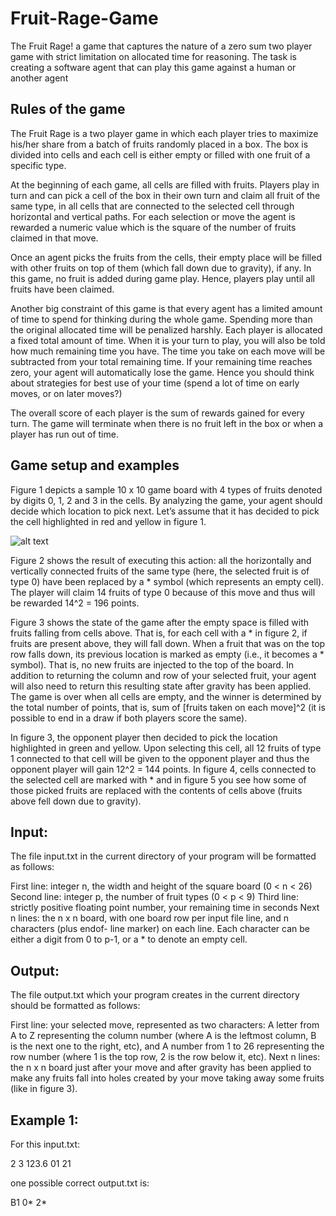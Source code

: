 # Fruit-Rage-Game
The Fruit Rage! a game that captures the nature of a zero sum two player game with
strict limitation on allocated time for reasoning. The task is creating a software agent that can play this game against a human or another agent

## Rules of the game
The Fruit Rage is a two player game in which each player tries to maximize his/her share from a
batch of fruits randomly placed in a box. The box is divided into cells and each cell is either empty
or filled with one fruit of a specific type.

At the beginning of each game, all cells are filled with fruits. Players play in turn and can pick a
cell of the box in their own turn and claim all fruit of the same type, in all cells that are connected
to the selected cell through horizontal and vertical paths. For each selection or move the agent
is rewarded a numeric value which is the square of the number of fruits claimed in that move.

Once an agent picks the fruits from the cells, their empty place will be filled with other fruits on
top of them (which fall down due to gravity), if any. In this game, no fruit is added during game
play. Hence, players play until all fruits have been claimed.

Another big constraint of this game is that every agent has a limited amount of time to spend for
thinking during the whole game. Spending more than the original allocated time will be penalized
harshly. Each player is allocated a fixed total amount of time. When it is your turn to play, you
will also be told how much remaining time you have. The time you take on each move will be
subtracted from your total remaining time. If your remaining time reaches zero, your agent will
automatically lose the game. Hence you should think about strategies for best use of your time
(spend a lot of time on early moves, or on later moves?)

The overall score of each player is the sum of rewards gained for every turn. The game will
terminate when there is no fruit left in the box or when a player has run out of time.

## Game setup and examples
Figure 1 depicts a sample 10 x 10 game board with 4 types of fruits denoted by digits 0, 1, 2 and
3 in the cells. By analyzing the game, your agent should decide which location to pick next. Let’s
assume that it has decided to pick the cell highlighted in red and yellow in figure 1.

![alt text](https://github.com/shravyags/Fruit-Rage-Game/blob/master/example.png)

Figure 2 shows the result of executing this action: all the horizontally and vertically connected
fruits of the same type (here, the selected fruit is of type 0) have been replaced by a * symbol
(which represents an empty cell). The player will claim 14 fruits of type 0 because of this move
and thus will be rewarded 14^2 = 196 points.

Figure 3 shows the state of the game after the empty space is filled with fruits falling from cells
above. That is, for each cell with a * in figure 2, if fruits are present above, they will fall down.
When a fruit that was on the top row falls down, its previous location is marked as empty (i.e., it
becomes a * symbol). That is, no new fruits are injected to the top of the board. In addition to
returning the column and row of your selected fruit, your agent will also need to return this
resulting state after gravity has been applied. The game is over when all cells are empty, and the
winner is determined by the total number of points, that is, sum of [fruits taken on each move]^2
(it is possible to end in a draw if both players score the same).

In figure 3, the opponent player then decided to pick the location highlighted in green and yellow.
Upon selecting this cell, all 12 fruits of type 1 connected to that cell will be given to the opponent
player and thus the opponent player will gain 12^2 = 144 points. In figure 4, cells connected to
the selected cell are marked with * and in figure 5 you see how some of those picked fruits are
replaced with the contents of cells above (fruits above fell down due to gravity).

## Input: 
The file input.txt in the current directory of your program will be formatted as follows:

First line: integer n, the width and height of the square board (0 < n < 26)
Second line: integer p, the number of fruit types (0 < p < 9)
Third line: strictly positive floating point number, your remaining time in seconds
Next n lines: the n x n board, with one board row per input file line, and n characters (plus endof-
line marker) on each line. Each character can be either a digit from 0 to p-1, or
a * to denote an empty cell.

## Output: 
The file output.txt which your program creates in the current directory should be
formatted as follows:

First line: your selected move, represented as two characters:
A letter from A to Z representing the column number (where A is the leftmost
column, B is the next one to the right, etc), and
A number from 1 to 26 representing the row number (where 1 is the top row, 2 is
the row below it, etc).
Next n lines: the n x n board just after your move and after gravity has been applied to make
any fruits fall into holes created by your move taking away some fruits (like in
figure 3).

## Example 1:

For this input.txt:

2
3
123.6
01
21

one possible correct output.txt is:

B1
0*
2*
